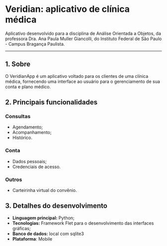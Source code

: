 # Veridian: aplicativo de clínica médica

Aplicativo desenvolvido para a disciplina de Análise Orientada a Objetos, da professora Dra. Ana Paula Muller Giancolli, 
do Instituto Federal de São Paulo - Campus Bragança Paulista.

***

## 1. Sobre
O VeridianApp é um aplicativo voltado para os clientes de uma clínica médica, fornecendo uma interface ao usuário para o
gerenciamento de sua conta e plano médico.

## 2. Principais funcionalidades
### Consultas
- Agendamento;
- Acompanhamento;
- Histórico.

### Conta
- Dados pessoais;
- Credenciais de acesso.

### Outros
- Carteirinha virtual do convênio.

## 3. Detalhes do desenvolvimento
- **Linguagem principal:** Python;
- **Tecnologias:** Framework Flet para o desenvolvimento das interfaces gráficas;
- **Banco de dados:** local com sqlite3
- **Plataforma**: Mobile
